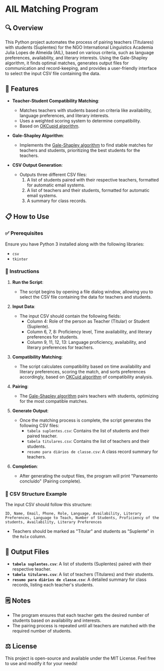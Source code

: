 # AIL Matching Program

## :mag: Overview

This Python project automates the process of pairing teachers (Titulares) with students (Suplentes) for the NGO International Linguistics Academia Julia Lopes de Almeida (AIL), based on various criteria, such as language preferences, availability, and literary interests. Using the Gale-Shapley algorithm, it finds optimal matches, generates output files for communication and record-keeping, and provides a user-friendly interface to select the input CSV file containing the data.

## :jigsaw: Features

- **Teacher-Student Compatibility Matching**: 
  - Matches teachers with students based on criteria like availability, language preferences, and literary interests.
  - Uses a weighted scoring system to determine compatibility.
  - Based on [OKCupid algorithm](https://youtu.be/m9PiPlRuy6E?si=QHwFv_NZ_BnlTrgJ).
  
- **Gale-Shapley Algorithm**: 
  - Implements the [Gale-Shapley algorithm](https://youtu.be/Qcv1IqHWAzg?si=bCLXhHpuMO13UDGH) to find stable matches for teachers and students, prioritizing the best students for the teachers.

- **CSV Output Generation**:
  - Outputs three different CSV files:
    1. A list of students paired with their respective teachers, formatted for automatic email systems.
    2. A list of teachers and their students, formatted for automatic email systems.
    3. A summary for class records.

## :clipboard: How to Use

### :white_check_mark: Prerequisites
Ensure you have Python 3 installed along with the following libraries:
- `csv`
- `tkinter`

### :page_with_curl: Instructions

1. **Run the Script**:
   - The script begins by opening a file dialog window, allowing you to select the CSV file containing the data for teachers and students.
   
2. **Input Data**:
   - The input CSV should contain the following fields:
     - Column 4: Role of the person as Teacher (Titular) or Student (Suplente).
     - Column 6, 7, 8: Proficiency level, Time availability, and literary preferences for students.
     - Column 9, 11, 12, 13: Language proficiency, availability, and literary preferences for teachers.

3. **Compatibility Matching**:
   - The script calculates compatibility based on time availability and literary preferences, scoring the match, and sorts preferences accordingly, based on [OKCuid algorithm](https://youtu.be/m9PiPlRuy6E?si=QHwFv_NZ_BnlTrgJ) of compatibility analysis.

4. **Pairing**:
   - The [Gale-Shapley algorithm](https://en.wikipedia.org/wiki/Gale%E2%80%93Shapley_algorithm) pairs teachers with students, optimizing for the most compatible matches.

5. **Generate Output**:
   - Once the matching process is complete, the script generates the following CSV files:
     - `tabela suplentes.csv`: Contains the list of students and their paired teacher.
     - `tabela titulares.csv`: Contains the list of teachers and their students.
     - `resumo para diários de classe.csv`: A class record summary for teachers.

6. **Completion**:
   - After generating the output files, the program will print "Pareamento concluído" (Pairing complete).

### :green_book: CSV Structure Example

The input CSV should follow this structure:
```
ID, Name, Email, Phone, Role, Language, Availability, Literary Preferences, Language to Teach, Number of Students, Proficiency of the students, Availability, Literary Preferences
```
- Teachers should be marked as "Titular" and students as "Suplente" in the `Role` column.

## :file_folder: Output Files

- **`tabela suplentes.csv`**: A list of students (Suplentes) paired with their respective teacher.
- **`tabela titulares.csv`**: A list of teachers (Titulares) and their students.
- **`resumo para diários de classe.csv`**: A detailed summary for class records, listing each teacher's students.

## :spiral_notepad: Notes

- The program ensures that each teacher gets the desired number of students based on availability and interests.
- The pairing process is repeated until all teachers are matched with the required number of students.

## :balance_scale: License

This project is open-source and available under the MIT License. Feel free to use and modify it for your needs!
